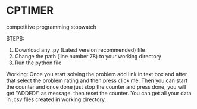# CPTIMER
competitive programming stopwatch

STEPS:
1. Download any .py (Latest version recommended) file
2. Change the path (line number 78) to your working directory
3. Run the python file 


Working:
Once you start solving the problem add link in text box and after that select the problem rating and then press click me. Then you can start the counter and once done just stop the counter and press done, you will get "ADDED!" as message. then reset the counter.
You can get all your data in .csv files created in working directory.
